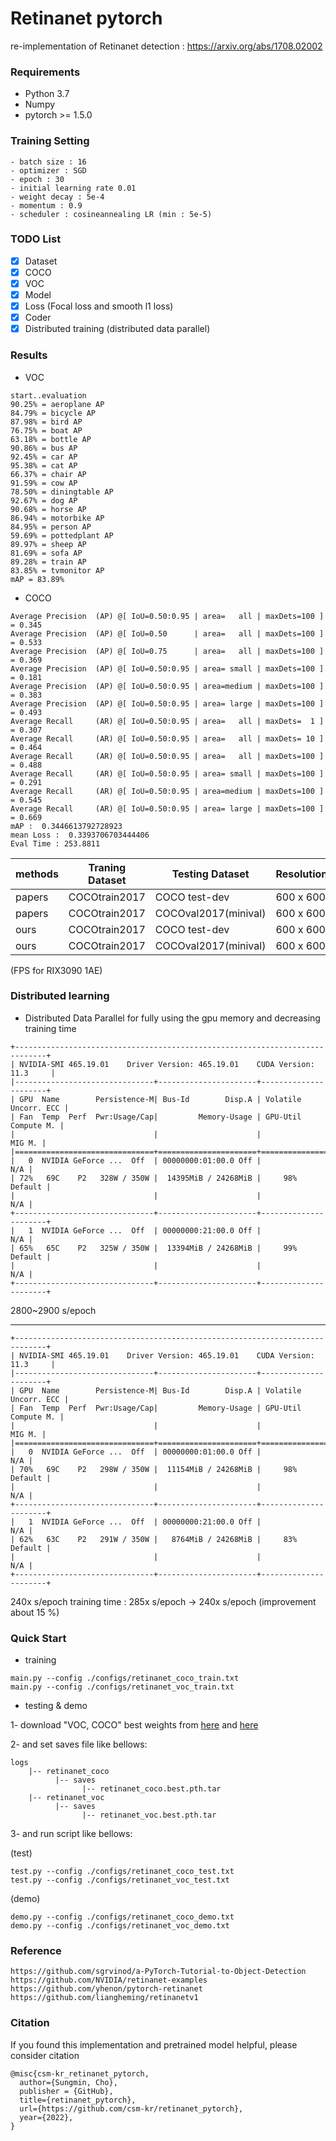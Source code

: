 # Retinanet pytorch

re-implementation of Retinanet detection : https://arxiv.org/abs/1708.02002

### Requirements

- Python 3.7
- Numpy
- pytorch >= 1.5.0 

### Training Setting

```
- batch size : 16
- optimizer : SGD
- epoch : 30 
- initial learning rate 0.01
- weight decay : 5e-4
- momentum : 0.9
- scheduler : cosineannealing LR (min : 5e-5)
```

### TODO List

- [x] Dataset
- [x] COCO 
- [x] VOC 
- [x] Model
- [x] Loss (Focal loss and smooth l1 loss)
- [x] Coder
- [x] Distributed training (distributed data parallel)

### Results

- VOC
```
start..evaluation
90.25% = aeroplane AP 
84.79% = bicycle AP 
87.98% = bird AP 
76.75% = boat AP 
63.18% = bottle AP 
90.86% = bus AP 
92.45% = car AP 
95.38% = cat AP 
66.37% = chair AP 
91.59% = cow AP 
78.50% = diningtable AP 
92.67% = dog AP 
90.68% = horse AP 
86.94% = motorbike AP 
84.95% = person AP 
59.69% = pottedplant AP 
89.97% = sheep AP 
81.69% = sofa AP 
89.28% = train AP 
83.85% = tvmonitor AP 
mAP = 83.89%
```

- COCO
```
Average Precision  (AP) @[ IoU=0.50:0.95 | area=   all | maxDets=100 ] = 0.345
Average Precision  (AP) @[ IoU=0.50      | area=   all | maxDets=100 ] = 0.533
Average Precision  (AP) @[ IoU=0.75      | area=   all | maxDets=100 ] = 0.369
Average Precision  (AP) @[ IoU=0.50:0.95 | area= small | maxDets=100 ] = 0.181
Average Precision  (AP) @[ IoU=0.50:0.95 | area=medium | maxDets=100 ] = 0.383
Average Precision  (AP) @[ IoU=0.50:0.95 | area= large | maxDets=100 ] = 0.493
Average Recall     (AR) @[ IoU=0.50:0.95 | area=   all | maxDets=  1 ] = 0.307
Average Recall     (AR) @[ IoU=0.50:0.95 | area=   all | maxDets= 10 ] = 0.464
Average Recall     (AR) @[ IoU=0.50:0.95 | area=   all | maxDets=100 ] = 0.488
Average Recall     (AR) @[ IoU=0.50:0.95 | area= small | maxDets=100 ] = 0.291
Average Recall     (AR) @[ IoU=0.50:0.95 | area=medium | maxDets=100 ] = 0.545
Average Recall     (AR) @[ IoU=0.50:0.95 | area= large | maxDets=100 ] = 0.669
mAP :  0.3446613792728923
mean Loss :  0.3393706703444406
Eval Time : 253.8811
```
|methods     | Traning Dataset   |    Testing Dataset     | Resolution | AP        |AP50     |AP75    |Time | Fps  |
|------------|-------------------| ---------------------- | ---------- | --------- |---------|--------| ----| ---- |
|papers      | COCOtrain2017     |  COCO test-dev         | 600 x 600  |  34.0     |52.5     |36.5    |98   |10.20 |
|papers      | COCOtrain2017     |  COCOval2017(minival)  | 600 x 600  |  34.3     |53.2     |36.9    |98   |10.20 |
|ours        | COCOtrain2017     |  COCO test-dev         | 600 x 600  |  -     |-     |-    |-   |- |
|ours        | COCOtrain2017     |  COCOval2017(minival)  | 600 x 600  |  34.5     |53.3     |36.9    |-    |23.03 |

(FPS for RIX3090 1AE)

### Distributed learning

- Distributed Data Parallel for fully using the gpu memory and decreasing training time
```
+-----------------------------------------------------------------------------+
| NVIDIA-SMI 465.19.01    Driver Version: 465.19.01    CUDA Version: 11.3     |
|-------------------------------+----------------------+----------------------+
| GPU  Name        Persistence-M| Bus-Id        Disp.A | Volatile Uncorr. ECC |
| Fan  Temp  Perf  Pwr:Usage/Cap|         Memory-Usage | GPU-Util  Compute M. |
|                               |                      |               MIG M. |
|===============================+======================+======================|
|   0  NVIDIA GeForce ...  Off  | 00000000:01:00.0 Off |                  N/A |
| 72%   69C    P2   328W / 350W |  14395MiB / 24268MiB |     98%      Default |
|                               |                      |                  N/A |
+-------------------------------+----------------------+----------------------+
|   1  NVIDIA GeForce ...  Off  | 00000000:21:00.0 Off |                  N/A |
| 65%   65C    P2   325W / 350W |  13394MiB / 24268MiB |     99%      Default |
|                               |                      |                  N/A |
+-------------------------------+----------------------+----------------------+
```
 2800~2900 s/epoch 
 
--------------

```
+-----------------------------------------------------------------------------+
| NVIDIA-SMI 465.19.01    Driver Version: 465.19.01    CUDA Version: 11.3     |
|-------------------------------+----------------------+----------------------+
| GPU  Name        Persistence-M| Bus-Id        Disp.A | Volatile Uncorr. ECC |
| Fan  Temp  Perf  Pwr:Usage/Cap|         Memory-Usage | GPU-Util  Compute M. |
|                               |                      |               MIG M. |
|===============================+======================+======================|
|   0  NVIDIA GeForce ...  Off  | 00000000:01:00.0 Off |                  N/A |
| 70%   69C    P2   298W / 350W |  11154MiB / 24268MiB |     98%      Default |
|                               |                      |                  N/A |
+-------------------------------+----------------------+----------------------+
|   1  NVIDIA GeForce ...  Off  | 00000000:21:00.0 Off |                  N/A |
| 62%   63C    P2   291W / 350W |   8764MiB / 24268MiB |     83%      Default |
|                               |                      |                  N/A |
+-------------------------------+----------------------+----------------------+
```
 240x s/epoch
training time : 285x s/epoch -> 240x s/epoch (improvement about 15 %)

### Quick Start

- training
```
main.py --config ./configs/retinanet_coco_train.txt
main.py --config ./configs/retinanet_voc_train.txt
```

- testing & demo

1- download "VOC, COCO" best weights from [here](https://livecauac-my.sharepoint.com/:u:/g/personal/csm8167_cau_ac_kr/ETi9zFxZ1E9Hnr63z4Azu3EBMJJsLzeNHR5IEHFDJScVbg?e=6mSW8T) and [here](https://livecauac-my.sharepoint.com/:u:/g/personal/csm8167_cau_ac_kr/Ee2ebGMjDCNAmMFWJvEFZoABWiDiSHSruCErn1Jg4NOHsA?e=ZGodv2)

2- and set saves file like bellows:
```
logs
    |-- retinanet_coco
          |-- saves
                |-- retinanet_coco.best.pth.tar
    |-- retinanet_voc
          |-- saves
                |-- retinanet_voc.best.pth.tar
```

3- and run script like bellows:

(test)

```
test.py --config ./configs/retinanet_coco_test.txt
test.py --config ./configs/retinanet_voc_test.txt
```

(demo)

```
demo.py --config ./configs/retinanet_coco_demo.txt
demo.py --config ./configs/retinanet_voc_demo.txt
```

### Reference
```
https://github.com/sgrvinod/a-PyTorch-Tutorial-to-Object-Detection
https://github.com/NVIDIA/retinanet-examples
https://github.com/yhenon/pytorch-retinanet
https://github.com/liangheming/retinanetv1
```

### Citation
If you found this implementation and pretrained model helpful, please consider citation
```
@misc{csm-kr_retinanet_pytorch,
  author={Sungmin, Cho},
  publisher = {GitHub},
  title={retinanet_pytorch},
  url={https://github.com/csm-kr/retinanet_pytorch},
  year={2022},
}
```